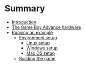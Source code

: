 # Summary

- [Introduction](./introduction/introduction.md)
- [The Game Boy Advance hardware](./hardware/hardware.md)
- [Running an example](./setup/getting_started.md)
    - [Environment setup](./setup/setup.md)
        - [Linux setup](./setup/linux.md)
        - [Windows setup]()
        - [Mac OS setup]()
    - [Building the game](./setup/building.md)